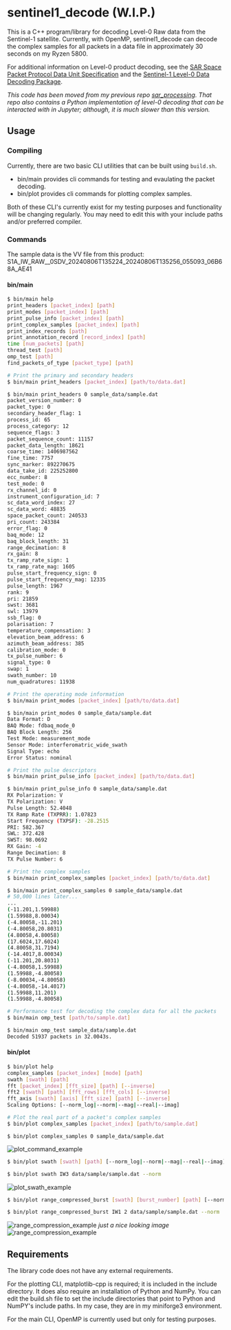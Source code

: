 # sentinel1_decode (W.I.P.)

This is a C++ program/library for decoding Level-0 Raw data from the Sentinel-1 satellite. Currently, with OpenMP, sentinel1_decode can decode the complex samples for all packets in a data file in approximately 30 seconds on my Ryzen 5800.

For additional information on Level-0 product decoding, see the [SAR Space Packet Protocol Data Unit Specification](https://sentinels.copernicus.eu/documents/247904/2142675/Sentinel-1-SAR-Space-Packet-Protocol-Data-Unit.pdf) and the [Sentinel-1 Level-0 Data Decoding Package](https://sentinel.esa.int/documents/247904/0/Sentinel-1-Level-0-Data-Decoding-Package.pdf/a8742c59-4914-40c4-8309-c77515649f17).

*This code has been moved from my previous repo [sar_processing](https://github.com/andrewplayer3/sar_processing). That repo also contains a Python implementation of level-0 decoding that can be interacted with in Jupyter; although, it is much slower than this version.*

## Usage

### Compiling

Currently, there are two basic CLI utilities that can be built using `build.sh`.
 * bin/main provides cli commands for testing and evaulating the packet decoding.
 * bin/plot provides cli commands for plotting complex samples.

Both of these CLI's currently exist for my testing purposes and functionality will be changing regularly. You may need to edit this with your include paths and/or preferred compiler.

### Commands

The sample data is the VV file from this product: S1A_IW_RAW__0SDV_20240806T135224_20240806T135256_055093_06B68A_AE41

#### bin/main

```bash
$ bin/main help
print_headers [packet_index] [path]
print_modes [packet_index] [path]
print_pulse_info [packet_index] [path]
print_complex_samples [packet_index] [path]
print_index_records [path]
print_annotation_record [record_index] [path]
time [num_packets] [path]
thread_test [path]
omp_test [path]
find_packets_of_type [packet_type] [path]
```

```bash
# Print the primary and secondary headers
$ bin/main print_headers [packet_index] [path/to/data.dat]
```
```bash
$ bin/main print_headers 0 sample_data/sample.dat
packet_version_number: 0
packet_type: 0
secondary_header_flag: 1
process_id: 65
process_category: 12
sequence_flags: 3
packet_sequence_count: 11157
packet_data_length: 18621
coarse_time: 1406987562
fine_time: 7757
sync_marker: 892270675
data_take_id: 225252800
ecc_number: 8
test_mode: 0
rx_channel_id: 0
instrument_configuration_id: 7
sc_data_word_index: 27
sc_data_word: 48835
space_packet_count: 240533
pri_count: 243384
error_flag: 0
baq_mode: 12
baq_block_length: 31
range_decimation: 8
rx_gain: 8
tx_ramp_rate_sign: 1
tx_ramp_rate_mag: 1605
pulse_start_frequency_sign: 0
pulse_start_frequency_mag: 12335
pulse_length: 1967
rank: 9
pri: 21859
swst: 3681
swl: 13979
ssb_flag: 0
polarisation: 7
temperature_compensation: 3
elevation_beam_address: 6
azimuth_beam_address: 385
calibration_mode: 0
tx_pulse_number: 6
signal_type: 0
swap: 1
swath_number: 10
num_quadratures: 11938
```

```bash
# Print the operating mode information
$ bin/main print_modes [packet_index] [path/to/data.dat]
```
```bash
$ bin/main print_modes 0 sample_data/sample.dat
Data Format: D
BAQ Mode: fdbaq_mode_0
BAQ Block Length: 256
Test Mode: measurement_mode
Sensor Mode: interferomatric_wide_swath
Signal Type: echo
Error Status: nominal
```

```bash
# Print the pulse descriptors
$ bin/main print_pulse_info [packet_index] [path/to/data.dat]
```
```bash
$ bin/main print_pulse_info 0 sample_data/sample.dat
RX Polarization: V
TX Polarization: V
Pulse Length: 52.4048
TX Ramp Rate (TXPRR): 1.07823
Start Frequency (TXPSF): -28.2515
PRI: 582.367
SWL: 372.428
SWST: 98.0692
RX Gain: -4
Range Decimation: 8
TX Pulse Number: 6

```
```bash
# Print the complex samples
$ bin/main print_complex_samples [packet_index] [path/to/data.dat]
```
```bash
$ bin/main print_complex_samples 0 sample_data/sample.dat
# 50,000 lines later...
...
(-11.201,1.59988)
(1.59988,8.00034)
(-4.80058,-11.201)
(-4.80058,20.8031)
(4.80058,4.80058)
(17.6024,17.6024)
(4.80058,31.7194)
(-14.4017,8.00034)
(-11.201,20.8031)
(-4.80058,1.59988)
(1.59988,-4.80058)
(-8.00034,-4.80058)
(-4.80058,-14.4017)
(1.59988,11.201)
(1.59988,-4.80058)
```
```bash
# Performance test for decoding the complex data for all the packets
$ bin/main omp_test [path/to/sample.dat]
```
```bash
$ bin/main omp_test sample_data/sample.dat
Decoded 51937 packets in 32.0043s.
```
#### bin/plot
```bash
$ bin/plot help
complex_samples [packet_index] [mode] [path]
swath [swath] [path]
fft [packet_index] [fft_size] [path] [--inverse]
fft2 [swath] [path] [fft_rows] [fft_cols] [--inverse]
fft_axis [swath] [axis] [fft_size] [path] [--inverse]
Scaling Options: [--norm_log|--norm|--mag|--real|--imag]
```
```bash
# Plot the real part of a packet's complex samples
$ bin/plot complex_samples [packet_index] [path/to/sample.dat]
```
```
$ bin/plot complex_samples 0 sample_data/sample.dat
```
![plot_command_example](imgs/complex_sample_plot_example.png)
```bash
$ bin/plot swath [swath] [path] [--norm_log|--norm|--mag|--real|--imag]
```
```bash
$ bin/plot swath IW3 data/sample/sample.dat --norm
```
![plot_swath_example](imgs/iw3_swath.png)
```bash
$ bin/plot range_compressed_burst [swath] [burst_number] [path] [--norm_log|--norm|--mag|--real|--imag]
```
```bash
$ bin/plot range_compressed_burst IW1 2 data/sample/sample.dat --norm
```
![range_compression_example](imgs/range_compressed.png)
*just a nice looking image*
![range_compression_example](imgs/range_compression_zoomed.png)
## Requirements

The library code does not have any external requirements.

For the plotting CLI, matplotlib-cpp is required; it is included in the include directory. It does also require an installation of Python and NumPy. You can edit the build.sh file to set the include directories that point to Python and NumPY's include paths. In my case, they are in my miniforge3 environment.

For the main CLI, OpenMP is currently used but only for testing purposes.